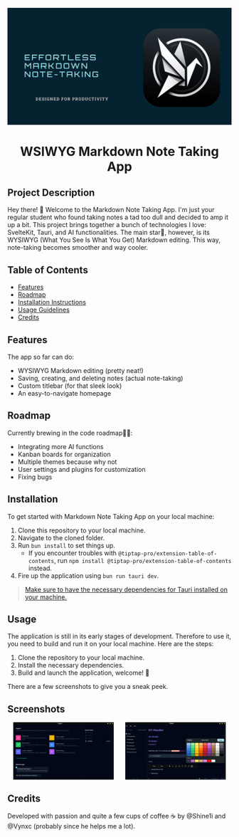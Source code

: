 <p align="center">
  <img src="./static/banner.png" alt="Markdown Note Taking App Banner" width="600">
</p>

<h1 align="center"> WSIWYG Markdown Note Taking App</h1>

## Project Description

Hey there! 👋 Welcome to the Markdown Note Taking App. I'm just your regular student who found taking notes a tad too dull and decided to amp it up a bit. This project brings together a bunch of technologies I love: SvelteKit, Tauri, and AI functionalities. The main star🌟, however, is its WYSIWYG (What You See Is What You Get) Markdown editing. This way, note-taking becomes smoother and way cooler.

## Table of Contents
- [Features](#features)
- [Roadmap](#roadmap)
- [Installation Instructions](#installation)
- [Usage Guidelines](#usage)
- [Credits](#credits)

## Features
The app so far can do:
- WYSIWYG Markdown editing (pretty neat!)
- Saving, creating, and deleting notes (actual note-taking)
- Custom titlebar (for that sleek look)
- An easy-to-navigate homepage

## Roadmap
Currently brewing in the code roadmap🧙‍♂️:
- Integrating more AI functions
- Kanban boards for organization
- Multiple themes because why not
- User settings and plugins for customization
- Fixing bugs 

## Installation

To get started with Markdown Note Taking App on your local machine:

1. Clone this repository to your local machine.
2. Navigate to the cloned folder.
3. Run `bun install` to set things up.
   - If you encounter troubles with `@tiptap-pro/extension-table-of-contents`, run `npm install @tiptap-pro/extension-table-of-contents` instead.
4. Fire up the application using `bun run tauri dev`.

> [Make sure to have the necessary dependencies for Tauri installed on your machine.](https://tauri.app/v1/guides/getting-started/prerequisites)

## Usage
The application is still in its early stages of development. 
Therefore to use it, you need to build and run it on your local machine.
Here are the steps:

1. Clone the repository to your local machine. 
2. Install the necessary dependencies.
3. Build and launch the application, welcome! 🎉


There are a few screenshots to give you a sneak peek. 

## Screenshots
<div style="display: flex; justify-content: space-around;">
  <img src="./static/homepage.png" alt="Main Interface Screenshot" width="45%">
  <img src="./static/editor.png" alt="Note Editing Screenshot" width="45%">
</div>

## Credits

Developed with passion and quite a few cups of coffee ☕ by @Shine1i and @Vynxc (probably since he helps me a lot).
